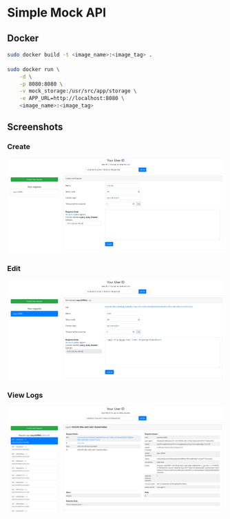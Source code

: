 # Simple Mock API

## Docker

```bash
sudo docker build -t <image_name>:<image_tag> .

sudo docker run \
    -d \
    -p 8080:8080 \
    -v mock_storage:/usr/src/app/storage \
    -e APP_URL=http://localhost:8080 \
    <image_name>:<image_tag>

```


## Screenshots

### Create
![Create](screenshots/create.png?raw=true "Create")

### Edit
![Edit](screenshots/edit.png?raw=true "Edit")

### View Logs
![View Logs](screenshots/logs.png?raw=true "View Logs")

